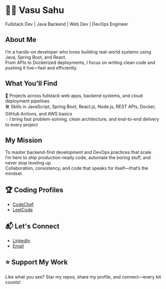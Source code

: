 # 👨‍💻 Vasu Sahu  
Fullstack Dev | Java Backend | Web Dev | DevOps Engineer

## About Me  
I’m a hands-on developer who loves building real-world systems using Java, Spring Boot, and React.  
From APIs to Dockerized deployments, I focus on writing clean code and pushing it live—fast and efficiently.

## What You'll Find  
🚀 Projects across fullstack web apps, backend systems, and cloud deployment pipelines  
🛠️ Skills in JavaScript, Spring Boot, React.js, Node.js, REST APIs, Docker, GitHub Actions, and AWS basics  
💡 I bring fast problem-solving, clean architecture, and end-to-end delivery to every project

## My Mission  
To master backend-first development and DevOps practices that scale.  
I’m here to ship production-ready code, automate the boring stuff, and never stop leveling up.  
Collaboration, consistency, and code that speaks for itself—that’s the mindset.

## 🏆 Coding Profiles  
- [CodeChef](https://www.codechef.com/users/vasu10134)  
- [LeetCode](https://leetcode.com/Vasu10134/)  

## 📬 Let's Connect  
- [LinkedIn](https://www.linkedin.com/in/vasusahu)  
- [Email](mailto:vasu.sahu.8080@gmail.com)  

## ⭐ Support My Work  
Like what you see? Star my repos, share my profile, and connect—every bit counts!
